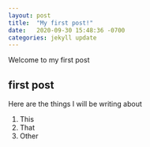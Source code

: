 ```yaml
---
layout: post
title:  "My first post!"
date:   2020-09-30 15:48:36 -0700
categories: jekyll update
---
```

Welcome to my first post
## first post
Here are the things I will be writing about
1. This
2. That
3. Other

